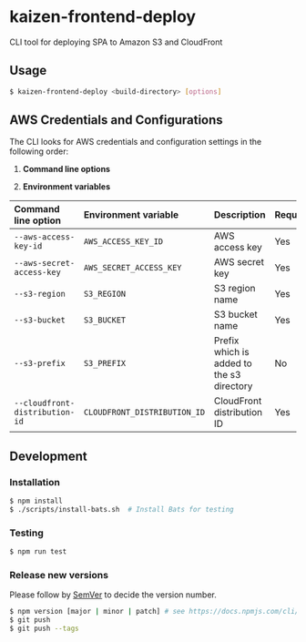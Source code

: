 # kaizen-frontend-deploy

CLI tool for deploying SPA to Amazon S3 and CloudFront

## Usage

```bash
$ kaizen-frontend-deploy <build-directory> [options]
```

## AWS Credentials and Configurations

The CLI looks for AWS credentials and configuration settings in the following order:

1. **Command line options**

2. **Environment variables**

|Command line option|Environment variable|Description|Required?|Example|
|:--|:--|:--|:--|:--|
|`--aws-access-key-id`|`AWS_ACCESS_KEY_ID`|AWS access key|Yes|`AKIAIOSFODNN7EXAMPLE`|
|`--aws-secret-access-key`|`AWS_SECRET_ACCESS_KEY`|AWS secret key|Yes|`wJalrXUtnFEMI/K7MDENG/bPxRfiCYEXAMPLEKEY`|
|`--s3-region`|`S3_REGION`|S3 region name|Yes|`us-west-1`|
|`--s3-bucket`|`S3_BUCKET`|S3 bucket name|Yes|`account-web`|
|`--s3-prefix`|`S3_PREFIX`|Prefix which is added to the s3 directory|No|`popup/`|
|`--cloudfront-distribution-id`|`CLOUDFRONT_DISTRIBUTION_ID`|CloudFront distribution ID|Yes|`EDFDVBD6EXAMPLE`|

## Development

### Installation

```bash
$ npm install
$ ./scripts/install-bats.sh  # Install Bats for testing
```

### Testing

```bash
$ npm run test
```

### Release new versions

Please follow by [SemVer](http://semver.org/) to decide the version number.

```bash
$ npm version [major | minor | patch] # see https://docs.npmjs.com/cli/version for more details
$ git push
$ git push --tags
```
